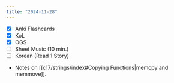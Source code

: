 ```yaml
---
title: "2024-11-28"
---
```


- [x] Anki Flashcards
- [x] KoL
- [x] OGS
- [ ] Sheet Music (10 min.)
- [ ] Korean (Read 1 Story)

* Notes on [[c17/strings/index#Copying Functions|memcpy and memmove]].